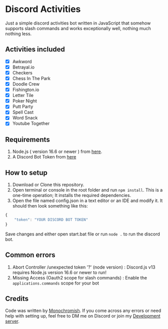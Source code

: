 # Discord Activities

Just a simple discord activities bot written in JavaScript that somehow supports slash commands and works exceptionally well, nothing much nothing less.

## Activities included

- [x] Awkword
- [x] Betrayal.io
- [x] Checkers
- [x] Chess In The Park
- [x] Doodle Crew
- [x] Fishington.io
- [x] Letter Tile
- [x] Poker Night
- [x] Putt Party
- [x] Spell Cast
- [x] Word Snack
- [x] Youtube Together

## Requirements

1. Node.js ( version 16.6 or newer ) from [here](https://nodejs.org).
2. A Discord Bot Token from [here](https://discord.com/developers/applications)

## How to setup

1. Download or Clone this repository.
2. Open terminal or console in the root folder and run `npm install`. This is a one-time operation; It installs the required dependencies.
3. Open the file named config.json in a text editor or an IDE and modify it.
   It should then look something like this:

```js
{
    "token": "YOUR DISCORD BOT TOKEN"
}
```

Save changes and either open start.bat file or run `node .` to run the discord bot.

## Common errors

1. Abort Controller /unexpected token '?' (node version) : Discord.js v13 requires Node.js version 16.6 or newer to run!
2. Missing Access (Oauth2 scope for slash commands) : Enable the `applications.commands` scope for your bot

## Credits

Code was written by [Monochromish](https://monolul.me).
If you come across any errors or need help with setting up, feel free to DM me on Discord or join my [Development server](https://discord.com/invite/E6z5ZmsV4m).
